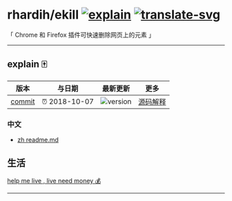 # rhardih/ekill [![explain]][source] [![translate-svg]][translate-list]

<!-- [![size-img]][size] -->

[explain]: http://llever.com/explain.svg
[source]: https://github.com/chinanf-boy/Source-Explain
[translate-svg]: http://llever.com/translate.svg
[translate-list]: https://github.com/chinanf-boy/chinese-translate-list
[size-img]: https://packagephobia.now.sh/badge?p=Name
[size]: https://packagephobia.now.sh/result?p=Name

「 Chrome 和 Firefox 插件可快速删除网页上的元素 」

---

## explain 🀄️

<!-- doc-templite START generated -->
<!-- time = '2018-10-07' -->
<!-- name = 'rhardih' -->
<!-- repo = 'ekill' -->
<!-- commit = '7b83eae9c919de2f9b69fac95bc6e51b26de0490' -->

| 版本     | 与日期        | 最新更新   | 更多               |
| -------- | ------------- | ---------- | ------------------ |
| [commit] | ⏰ 2018-10-07 | ![version] | [源码解释][source] |

[commit]: https://github.com/rhardih/ekill/tree/7b83eae9c919de2f9b69fac95bc6e51b26de0490
[version]: https://img.shields.io/npm/v/ekill.svg

<!-- doc-templite END generated -->

### 中文

- [zh readme.md](./zh.md)

## 生活

[help me live , live need money 💰](https://github.com/chinanf-boy/live-need-money)

---
